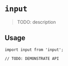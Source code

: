 # `input`

> TODO: description

## Usage

```
import input from 'input';

// TODO: DEMONSTRATE API
```
